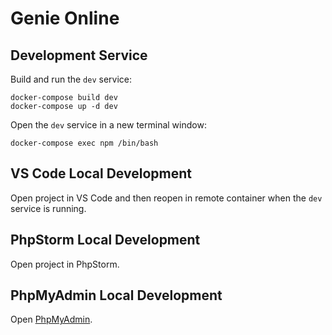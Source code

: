 # Genie Online

## Development Service

Build and run the `dev` service:

```shell
docker-compose build dev
docker-compose up -d dev
```

Open the `dev` service in a new terminal window:

```shell
docker-compose exec npm /bin/bash
```

## VS Code Local Development

Open project in VS Code and then reopen in remote container when the `dev` service is running.

## PhpStorm Local Development

Open project in PhpStorm.

## PhpMyAdmin Local Development

Open [PhpMyAdmin](http://localhost:8081/).
